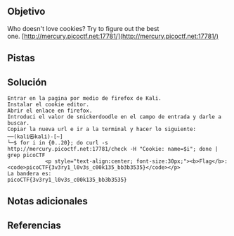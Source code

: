 ## Objetivo
Who doesn't love cookies? Try to figure out the best one. [http://mercury.picoctf.net:17781/](http://mercury.picoctf.net:17781/)

## Pistas

## Solución
```
Entrar en la pagina por medio de firefox de Kali.
Instalar el cookie editor.
Abrir el enlace en firefox.
Introduci el valor de snickerdoodle en el campo de entrada y darle a buscar.
Copiar la nueva url e ir a la terminal y hacer lo siguiente:
──(kali㉿kali)-[~]
└─$ for i in {0..20}; do curl -s http://mercury.picoctf.net:17781/check -H "Cookie: name=$i"; done | grep picoCTF
            <p style="text-align:center; font-size:30px;"><b>Flag</b>: <code>picoCTF{3v3ry1_l0v3s_c00k135_bb3b3535}</code></p>
La bandera es:
picoCTF{3v3ry1_l0v3s_c00k135_bb3b3535}
```
## Notas adicionales

## Referencias
